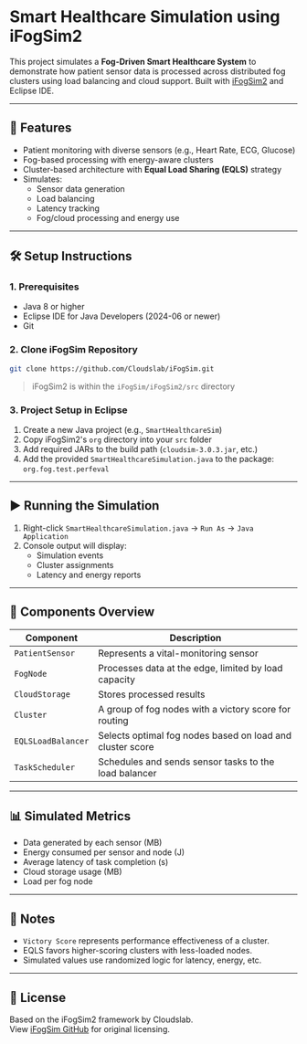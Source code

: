 # Smart Healthcare Simulation using iFogSim2

This project simulates a **Fog-Driven Smart Healthcare System** to demonstrate how patient sensor data is processed across distributed fog clusters using load balancing and cloud support. Built with [iFogSim2](https://github.com/Cloudslab/iFogSim) and Eclipse IDE.

---

## 🧬 Features

- Patient monitoring with diverse sensors (e.g., Heart Rate, ECG, Glucose)
- Fog-based processing with energy-aware clusters
- Cluster-based architecture with **Equal Load Sharing (EQLS)** strategy
- Simulates:
  - Sensor data generation
  - Load balancing
  - Latency tracking
  - Fog/cloud processing and energy use

---

## 🛠️ Setup Instructions

### 1. Prerequisites

- Java 8 or higher
- Eclipse IDE for Java Developers (2024-06 or newer)
- Git

### 2. Clone iFogSim Repository

```bash
git clone https://github.com/Cloudslab/iFogSim.git
```

> iFogSim2 is within the `iFogSim/iFogSim2/src` directory

### 3. Project Setup in Eclipse

1. Create a new Java project (e.g., `SmartHealthcareSim`)
2. Copy iFogSim2's `org` directory into your `src` folder
3. Add required JARs to the build path (`cloudsim-3.0.3.jar`, etc.)
4. Add the provided `SmartHealthcareSimulation.java` to the package:  
   `org.fog.test.perfeval`

---

## ▶️ Running the Simulation

1. Right-click `SmartHealthcareSimulation.java` → `Run As` → `Java Application`
2. Console output will display:
   - Simulation events
   - Cluster assignments
   - Latency and energy reports

---

## 📁 Components Overview

| Component            | Description                                                     |
|----------------------|-----------------------------------------------------------------|
| `PatientSensor`      | Represents a vital-monitoring sensor                            |
| `FogNode`            | Processes data at the edge, limited by load capacity            |
| `CloudStorage`       | Stores processed results                                        |
| `Cluster`            | A group of fog nodes with a victory score for routing           |
| `EQLSLoadBalancer`   | Selects optimal fog nodes based on load and cluster score       |
| `TaskScheduler`      | Schedules and sends sensor tasks to the load balancer           |

---

## 📊 Simulated Metrics

- Data generated by each sensor (MB)
- Energy consumed per sensor and node (J)
- Average latency of task completion (s)
- Cloud storage usage (MB)
- Load per fog node

---

## 📌 Notes

- `Victory Score` represents performance effectiveness of a cluster.
- EQLS favors higher-scoring clusters with less-loaded nodes.
- Simulated values use randomized logic for latency, energy, etc.

---

## 📃 License

Based on the iFogSim2 framework by Cloudslab.  
View [iFogSim GitHub](https://github.com/Cloudslab/iFogSim) for original licensing.
